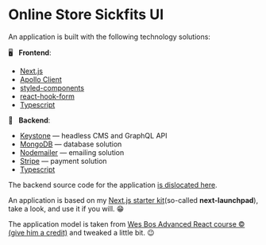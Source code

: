 # Online Store Sickfits UI

An application is built with the following technology solutions:

🖥 &nbsp; **Frontend**:

-   [Next.js](https://nextjs.org/)
-   [Apollo Client](https://www.apollographql.com/docs/react/)
-   [styled-components](https://styled-components.com/)
-   [react-hook-form](https://react-hook-form.com/)
-   [Typescript](https://www.typescriptlang.org/)

📡 &nbsp; **Backend**:

-   [Keystone](https://next.keystonejs.com/) — headless CMS and GraphQL API
-   [MongoDB](https://www.mongodb.com/) — database solution
-   [Nodemailer](https://nodemailer.com/about/) — emailing solution
-   [Stripe](https://stripe.com/) — payment solution
-   [Typescript](https://www.typescriptlang.org/)

The backend source code for the application [is dislocated here](https://github.com/dvakatsiienko/online-store-sickfits-api).

An application is based on my [Next.js starter kit](https://github.com/dvakatsiienko/next-launchpad)(so-called **next-launchpad**), take a look, and use it if you will. 😁

The application model is taken from [Wes Bos Advanced React course © (give him a credit)](https://github.com/wesbos/Advanced-React) and tweaked a little bit. 😉
